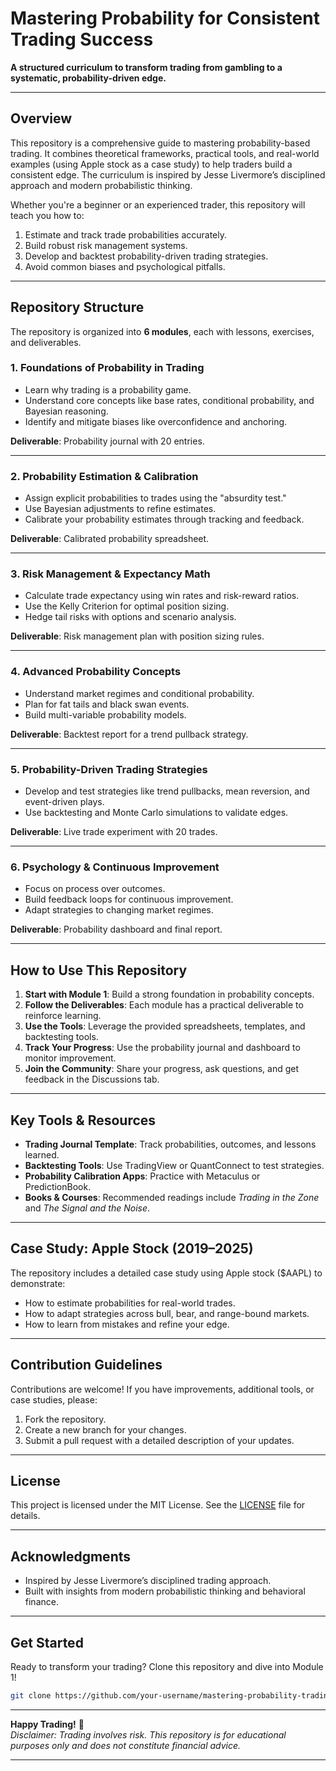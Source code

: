 # Mastering Probability for Consistent Trading Success  
**A structured curriculum to transform trading from gambling to a systematic, probability-driven edge.**  

---

## **Overview**  
This repository is a comprehensive guide to mastering probability-based trading. It combines theoretical frameworks, practical tools, and real-world examples (using Apple stock as a case study) to help traders build a consistent edge. The curriculum is inspired by Jesse Livermore’s disciplined approach and modern probabilistic thinking.  

Whether you're a beginner or an experienced trader, this repository will teach you how to:  
1. Estimate and track trade probabilities accurately.  
2. Build robust risk management systems.  
3. Develop and backtest probability-driven trading strategies.  
4. Avoid common biases and psychological pitfalls.  

---

## **Repository Structure**  
The repository is organized into **6 modules**, each with lessons, exercises, and deliverables.  

### **1. Foundations of Probability in Trading**  
- Learn why trading is a probability game.  
- Understand core concepts like base rates, conditional probability, and Bayesian reasoning.  
- Identify and mitigate biases like overconfidence and anchoring.  

**Deliverable**: Probability journal with 20 entries.  

---

### **2. Probability Estimation & Calibration**  
- Assign explicit probabilities to trades using the "absurdity test."  
- Use Bayesian adjustments to refine estimates.  
- Calibrate your probability estimates through tracking and feedback.  

**Deliverable**: Calibrated probability spreadsheet.  

---

### **3. Risk Management & Expectancy Math**  
- Calculate trade expectancy using win rates and risk-reward ratios.  
- Use the Kelly Criterion for optimal position sizing.  
- Hedge tail risks with options and scenario analysis.  

**Deliverable**: Risk management plan with position sizing rules.  

---

### **4. Advanced Probability Concepts**  
- Understand market regimes and conditional probability.  
- Plan for fat tails and black swan events.  
- Build multi-variable probability models.  

**Deliverable**: Backtest report for a trend pullback strategy.  

---

### **5. Probability-Driven Trading Strategies**  
- Develop and test strategies like trend pullbacks, mean reversion, and event-driven plays.  
- Use backtesting and Monte Carlo simulations to validate edges.  

**Deliverable**: Live trade experiment with 20 trades.  

---

### **6. Psychology & Continuous Improvement**  
- Focus on process over outcomes.  
- Build feedback loops for continuous improvement.  
- Adapt strategies to changing market regimes.  

**Deliverable**: Probability dashboard and final report.  

---

## **How to Use This Repository**  
1. **Start with Module 1**: Build a strong foundation in probability concepts.  
2. **Follow the Deliverables**: Each module has a practical deliverable to reinforce learning.  
3. **Use the Tools**: Leverage the provided spreadsheets, templates, and backtesting tools.  
4. **Track Your Progress**: Use the probability journal and dashboard to monitor improvement.  
5. **Join the Community**: Share your progress, ask questions, and get feedback in the Discussions tab.  

---

## **Key Tools & Resources**  
- **Trading Journal Template**: Track probabilities, outcomes, and lessons learned.  
- **Backtesting Tools**: Use TradingView or QuantConnect to test strategies.  
- **Probability Calibration Apps**: Practice with Metaculus or PredictionBook.  
- **Books & Courses**: Recommended readings include *Trading in the Zone* and *The Signal and the Noise*.  

---

## **Case Study: Apple Stock (2019–2025)**  
The repository includes a detailed case study using Apple stock ($AAPL) to demonstrate:  
- How to estimate probabilities for real-world trades.  
- How to adapt strategies across bull, bear, and range-bound markets.  
- How to learn from mistakes and refine your edge.  

---

## **Contribution Guidelines**  
Contributions are welcome! If you have improvements, additional tools, or case studies, please:  
1. Fork the repository.  
2. Create a new branch for your changes.  
3. Submit a pull request with a detailed description of your updates.  

---

## **License**  
This project is licensed under the MIT License. See the [LICENSE](LICENSE) file for details.  

---

## **Acknowledgments**  
- Inspired by Jesse Livermore’s disciplined trading approach.  
- Built with insights from modern probabilistic thinking and behavioral finance.  

---

## **Get Started**  
Ready to transform your trading? Clone this repository and dive into Module 1!  

```bash
git clone https://github.com/your-username/mastering-probability-trading.git
```

---

**Happy Trading!** 🎯  
*Disclaimer: Trading involves risk. This repository is for educational purposes only and does not constitute financial advice.*  

--- 

